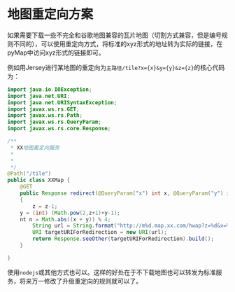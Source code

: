 # 地图重定向方案

如果需要下载一些不完全和谷歌地图兼容的瓦片地图（切割方式兼容，但是编号规则不同的），可以使用重定向方式，将标准的xyz形式的地址转为实际的链接，在pyMap中访问xyz形式的链接即可。

例如用Jersey进行某地图的重定向为``主路径/tile?x={x}&y={y}&z={z}``的核心代码为：

```java
import java.io.IOException;
import java.net.URI;
import java.net.URISyntaxException;
import javax.ws.rs.GET;
import javax.ws.rs.Path;
import javax.ws.rs.QueryParam;
import javax.ws.rs.core.Response;

/**
 * XX地图重定向服务
 *
 *
 */
@Path("/tile")
public class XXMap {
	@GET
	public Response redirect(@QueryParam("x") int x, @QueryParam("y") int y,@QueryParam("z") int z) throws IOException, URISyntaxException
	{		
		z = z-1;
    y = (int) (Math.pow(2,z+1)+y-1);
    nt n = Math.abs((x + y)) % 4;
		String url = String.format("http://m%d.map.xx.com/hwap?z=%d&x=%d&y=%d&styleid=1000&scene=0&version=227", n,z,x,y);
		URI targetURIForRedirection = new URI(url);
		return Response.seeOther(targetURIForRedirection).build();
	}

}
```

使用``nodejs``或其他方式也可以。这样的好处在于不下载地图也可以转发为标准服务，将来万一修改了升级重定向的规则就可以了。
